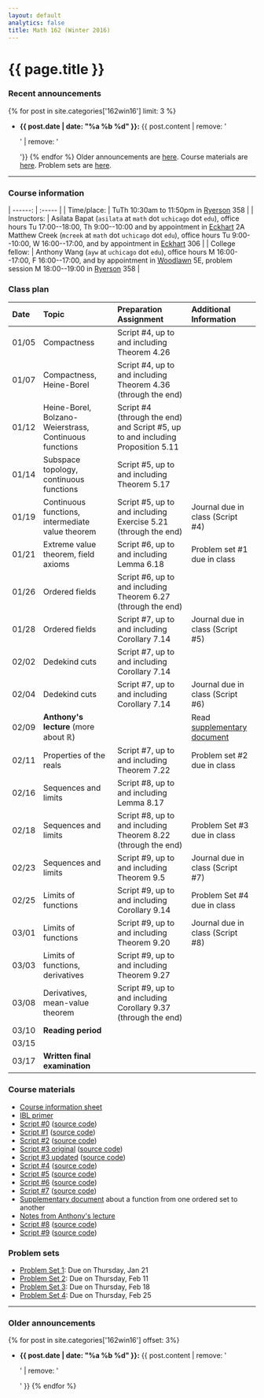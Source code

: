 ```yaml
---
layout: default
analytics: false
title: Math 162 (Winter 2016)
---
```



# {{ page.title }}

### Recent announcements
{% for post in site.categories['162win16'] limit: 3 %}
* **{{ post.date | date: "%a %b %d" }}:** {{ post.content | remove: '<p>' | remove: '</p>'}}
{% endfor %}
Older announcements are [here](#older-announcements). Course materials are [here](#course-materials). Problem sets are [here](#problem-sets).

----

### Course information

<div class="infotable">

| ------:         | :-----                                                                                                                                                                                                                                                                                                    |
| Time/place:     | TuTh 10:30am to 11:50pm in [Ryerson][ry] 358                                                                                                                                                                                                                                                              |
| Instructors:    | Asilata Bapat (`asilata` at `math` dot `uchicago` dot `edu`), office hours Tu 17:00--18:00, Th 9:00--10:00 and by appointment in [Eckhart][eck] 2A<br/>Matthew Creek (`mcreek` at `math` dot `uchicago` dot `edu`), office hours Tu 9:00--10:00, W 16:00--17:00, and by appointment in [Eckhart][eck] 306 |
| College fellow: | Anthony Wang (`ayw` at `uchicago` dot `edu`), office hours M 16:00--17:00, F 16:00--17:00, and by appointment in [Woodlawn][wood] 5E, problem session M 18:00--19:00 in [Ryerson][ry] 358                                                                                                                                           |


[eck]: https://maps.uchicago.edu/?location=Eckhart+Hall
[wood]: https://maps.uchicago.edu/?location=5720+South+Woodlawn+Avenue
[ry]: https://maps.uchicago.edu/?location=Ryerson+Laboratory

</div>

### Class plan

<div class="classplan">

| Date  | Topic                                                  | Preparation Assignment                                                          | Additional Information            |
| :---  | :---                                                   | :---                                                                            | :---                              |
| 01/05 | Compactness                                            | Script #4, up to and including Theorem 4.26                                     |                                   |
| 01/07 | Compactness, Heine-Borel                               | Script #4, up to and including Theorem 4.36 (through the end)                   |                                   |
| 01/12 | Heine-Borel, Bolzano-Weierstrass, Continuous functions | Script #4 (through the end) and Script #5, up to and including Proposition 5.11 |                                   |
| 01/14 | Subspace topology, continuous functions                | Script #5, up to and including Theorem 5.17                                     |                                   |
| 01/19 | Continuous functions, intermediate value theorem       | Script #5, up to and including Exercise 5.21 (through the end)                  | Journal due in class (Script #4)  |
| 01/21 | Extreme value theorem, field axioms                    | Script #6, up to and including Lemma 6.18                                       | Problem set #1 due in class       |
| 01/26 | Ordered fields                                         | Script #6, up to and including Theorem 6.27 (through the end)                   |                                   |
| 01/28 | Ordered fields                                         | Script #7, up to and including Corollary 7.14                                   | Journal due in class (Script #5)  |
| 02/02 | Dedekind cuts                                          | Script #7, up to and including Corollary 7.14                                   |                                   |
| 02/04 | Dedekind cuts                                          | Script #7, up to and including Corollary 7.14                                   | Journal due in class (Script #6)  |
| 02/09 | **Anthony's lecture** (more about $\mathbb{R}$)        |                                                                                 | Read [supplementary document][of] |
| 02/11 | Properties of the reals                                | Script #7, up to and including Theorem 7.22                                     | Problem set #2 due in class       |
| 02/16 | Sequences and limits                                   | Script #8, up to and including Lemma 8.17                                       |                                   |
| 02/18 | Sequences and limits                                   | Script #8, up to and including Theorem 8.22 (through the end)                   | Problem Set #3 due in class       |
| 02/23 | Sequences and limits                                   | Script #9, up to and including Theorem 9.5                                      | Journal due in class (Script #7)  |
| 02/25 | Limits of functions                                    | Script #9, up to and including Corollary 9.14                                   | Problem Set #4 due in class       |
| 03/01 | Limits of functions                                    | Script #9, up to and including Theorem 9.20                                     | Journal due in class (Script #8)  |
| 03/03 | Limits of functions, derivatives                       | Script #9, up to and including Theorem 9.27                                     |                                   |
| 03/08 | Derivatives, mean-value theorem                        | Script #9, up to and including Corollary 9.37 (through the end)                 |                                   |
| 03/10 | **Reading period**                                     |                                                                                 |                                   |
| 03/15 |                                                        |                                                                                 |                                   |
| 03/17 | **Written final examination**                          |                                                                                 |                                   |

</div>

### Course materials

* [Course information sheet](documents/courseinfosheet.pdf)
* [IBL primer](documents/ibl.pdf)
* [Script #0](scripts/script_0_161.pdf) ([source code](scripts/script_0_161.tex))
* [Script #1](scripts/script_1_161.pdf) ([source code](scripts/script_1_161.tex))
* [Script #2](scripts/script_2_161.pdf) ([source code](scripts/script_2_161.tex))
* [Script #3 original](scripts/script_3_161_original.pdf) ([source code](scripts/script_3_161_original.tex))
* [Script #3 updated](scripts/script_3_161.pdf) ([source code](scripts/script_3_161.tex))
* [Script #4](scripts/script_4_161.pdf) ([source code](scripts/script_4_161.tex))
* [Script #5](scripts/script_5_161.pdf) ([source code](scripts/script_5_161.tex))
* [Script #6](scripts/script_6_161.pdf) ([source code](scripts/script_6_161.tex))
* [Script #7](scripts/script_7_161.pdf) ([source code](scripts/script_7_161.tex))
* [Supplementary document][of] about a function from one ordered set to another
* [Notes from Anthony's lecture](scripts/real-properties.pdf)
* [Script #8](scripts/script_8_161.pdf) ([source code](scripts/script_8_161.tex))
* [Script #9](scripts/script_9_161.pdf) ([source code](scripts/script_9_161.tex))

[of]: scripts/order-function.pdf


### Problem sets

* [Problem Set 1](problem_sets/ps1.pdf): Due on Thursday, Jan 21
* [Problem Set 2](problem_sets/ps2.pdf): Due on Thursday, Feb 11
* [Problem Set 3](problem_sets/ps3.pdf): Due on Thursday, Feb 18
* [Problem Set 4](problem_sets/ps4.pdf): Due on Thursday, Feb 25

----
### Older announcements
{% for post in site.categories['162win16'] offset: 3%}
* **{{ post.date | date: "%a %b %d" }}:** {{ post.content | remove: '<p>' | remove: '</p>' }}
{% endfor %}
